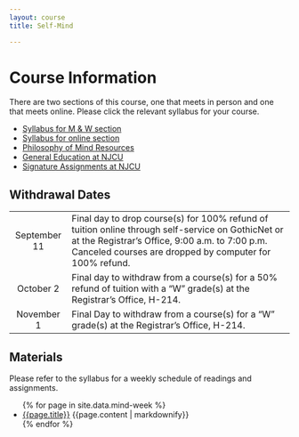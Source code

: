 ```yaml
---
layout: course
title: Self-Mind

---
```


# Course Information

There are two sections of this course, one that meets in person and one that meets online. Please click the relevant syllabus for your course. 
+ [Syllabus for M & W section](Syllabus.pdf)
+ [Syllabus for online section](SyllabusFO.pdf)
+ [Philosophy of Mind Resources](/mind/resources)
+ [General Education at NJCU](http://www.njcu.edu/department/general-education)
+ [Signature Assignments at NJCU](http://www.njcu.edu/academics/general-education/signature-assignment-information-students)

## Withdrawal Dates

|         	 |     | 
| :-------------: | ------------- | 
| September 11 | Final day to drop course(s) for 100% refund of tuition online through self-service on GothicNet or at the Registrar’s Office, 9:00 a.m. to 7:00 p.m. Canceled courses are dropped by computer for 100% refund. |
| October 2 | Final day to withdraw from a course(s) for a 50% refund of tuition with a “W” grade(s) at the Registrar’s Office, H-214. |
| November 1  | Final Day to withdraw from a course(s) for a “W” grade(s) at the Registrar’s Office, H-214.|

## Materials

Please refer to the syllabus for a weekly schedule of readings and assignments. 

<ul>
  {% for page in site.data.mind-week %}
    <li>
     <a href="{{site.baseurl}}/mind/{{page.folder}}/">{{page.title}}</a>
      {{page.content | markdownify}}
    </li>
  {% endfor %}
</ul>

